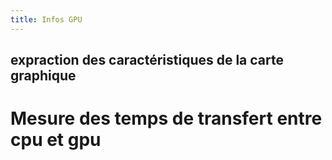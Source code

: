 ```yaml
---
title: Infos GPU 
---
```



## expraction des caractéristiques de la carte graphique
# Mesure des temps de transfert entre cpu et gpu


